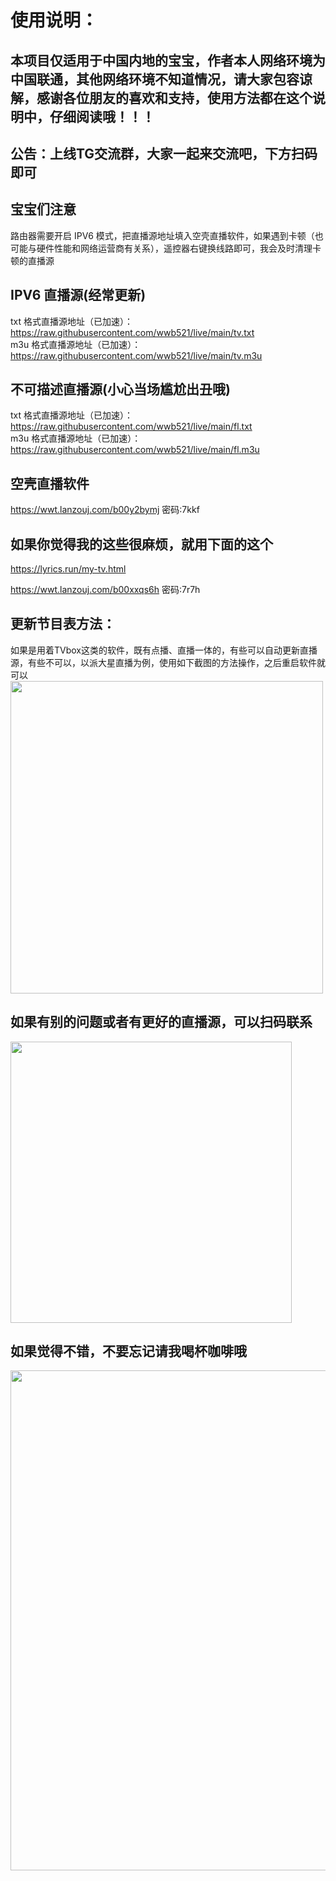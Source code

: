# 使用说明：
## 本项目仅适用于中国内地的宝宝，作者本人网络环境为中国联通，其他网络环境不知道情况，请大家包容谅解，感谢各位朋友的喜欢和支持，使用方法都在这个说明中，仔细阅读哦！！！

## 公告：上线TG交流群，大家一起来交流吧，下方扫码即可

## 宝宝们注意<br/>
路由器需要开启 IPV6 模式，把直播源地址填入空壳直播软件，如果遇到卡顿（也可能与硬件性能和网络运营商有关系），遥控器右键换线路即可，我会及时清理卡顿的直播源<br/>

## IPV6 直播源(经常更新)<br/>
txt 格式直播源地址（已加速）：https://raw.githubusercontent.com/wwb521/live/main/tv.txt<br/>
m3u 格式直播源地址（已加速）：https://raw.githubusercontent.com/wwb521/live/main/tv.m3u<br/>

## 不可描述直播源(小心当场尴尬出丑哦)<br/>
txt 格式直播源地址（已加速）：https://raw.githubusercontent.com/wwb521/live/main/fl.txt<br/>
m3u 格式直播源地址（已加速）：https://raw.githubusercontent.com/wwb521/live/main/fl.m3u<br/>

## 空壳直播软件<br/>
https://wwt.lanzouj.com/b00y2bymj 密码:7kkf<br/>

## 如果你觉得我的这些很麻烦，就用下面的这个<br/>
https://lyrics.run/my-tv.html<br/>

https://wwt.lanzouj.com/b00xxqs6h 密码:7r7h<br/>

## 更新节目表方法：
如果是用着TVbox这类的软件，既有点播、直播一体的，有些可以自动更新直播源，有些不可以，以派大星直播为例，使用如下截图的方法操作，之后重启软件就可以<br/>
<img src="https://github.com/wwb521/live/blob/main/jc.png" width="500px">

## 如果有别的问题或者有更好的直播源，可以扫码联系
<img src="https://github.com/wwb521/live/blob/main/lx.png" width="450px"><br/>

## 如果觉得不错，不要忘记请我喝杯咖啡哦<br/>
<img src="https://github.com/wwb521/live/blob/main/pay.jpeg" width="800px">
